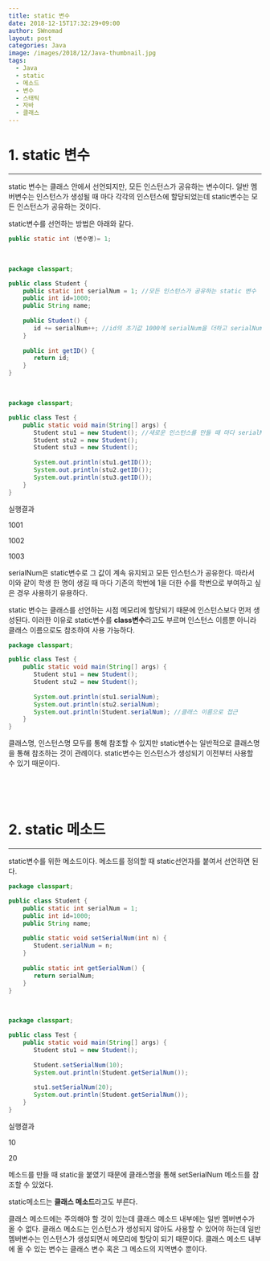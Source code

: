 ```yaml
---
title: static 변수
date: 2018-12-15T17:32:29+09:00
author: SWnomad
layout: post
categories: Java
image: /images/2018/12/Java-thumbnail.jpg
tags:
  - Java
  - static
  - 메소드
  - 변수
  - 스태틱
  - 자바
  - 클래스
---
```

# 1. static 변수

* * *

static 변수는 클래스 안에서 선언되지만, 모든 인스턴스가 공유하는 변수이다. 일반 멤버변수는 인스턴스가 생성될 때 마다 각각의 인스턴스에 할당되었는데 static변수는 모든 인스턴스가 공유하는 것이다.

static변수를 선언하는 방법은 아래와 같다.

~~~ java
public static int (변수명)= 1;
~~~

&nbsp;

~~~ java
package classpart;

public class Student {
    public static int serialNum = 1; //모든 인스턴스가 공유하는 static 변수
    public int id=1000;
    public String name;
    
    public Student() {
       id += serialNum++; //id의 초기값 1000에 serialNum을 더하고 serialNum은 1 증가
    }
    
    public int getID() {
       return id;
    }
}
~~~

&nbsp;

~~~ java
package classpart;

public class Test {
    public static void main(String[] args) {
       Student stu1 = new Student(); //새로운 인스턴스를 만들 때 마다 serialNum 1 증가 id = 1000+serialNum
       Student stu2 = new Student();
       Student stu3 = new Student();
       
       System.out.println(stu1.getID());
       System.out.println(stu2.getID());
       System.out.println(stu3.getID());
    }
}
~~~

실행결과

1001


1002


1003


 

serialNum은 static변수로 그 값이 계속 유지되고 모든 인스턴스가 공유한다. 따라서 이와 같이 학생 한 명이 생길 때 마다 기존의 학번에 1을 더한 수를 학번으로 부여하고 싶은 경우 사용하기 유용하다.

static 변수는 클래스를 선언하는 시점 메모리에 할당되기 때문에 인스턴스보다 먼저 생성된다. 이러한 이유로 static변수를 **class변수**라고도 부르며 인스턴스 이름뿐 아니라 클래스 이름으로도 참조하여 사용 가능하다.

~~~ java
package classpart;

public class Test {
    public static void main(String[] args) {
       Student stu1 = new Student();
       Student stu2 = new Student();
       
       System.out.println(stu1.serialNum);
       System.out.println(stu2.serialNum);
       System.out.println(Student.serialNum); //클래스 이름으로 접근
    }
}
~~~

클래스명, 인스턴스명 모두를 통해 참조할 수 있지만 static변수는 일반적으로 클래스명을 통해 참조하는 것이 관례이다. static변수는 인스턴스가 생성되기 이전부터 사용할 수 있기 때문이다.

&nbsp;

&nbsp;

# 2. static 메소드

* * *

static변수를 위한 메소드이다. 메소드를 정의할 때 static선언자를 붙여서 선언하면 된다.

~~~ java
package classpart;

public class Student {
    public static int serialNum = 1;
    public int id=1000;
    public String name;
    
    public static void setSerialNum(int n) {
       Student.serialNum = n;
    }
    
    public static int getSerialNum() {
       return serialNum;
    }
}
~~~

&nbsp;

~~~ java
package classpart;

public class Test {
    public static void main(String[] args) {
       Student stu1 = new Student();
       
       Student.setSerialNum(10);
       System.out.println(Student.getSerialNum());
       
       stu1.setSerialNum(20);
       System.out.println(Student.getSerialNum());
    }
}
~~~

실행결과

10


20

메소드를 만들 때 static을 붙였기 때문에 클래스명을 통해 setSerialNum 메소드를 참조할 수 있었다.

static메소드는 **클래스 메소드**라고도 부른다.

클래스 메소드에는 주의해야 할 것이 있는데 클래스 메소드 내부에는 일반 멤버변수가 올 수 없다. 클래스 메소드는 인스턴스가 생성되지 않아도 사용할 수 있어야 하는데 일반 멤버변수는 인스턴스가 생성되면서 메모리에 할당이 되기 때문이다. 클래스 메소드 내부에 올 수 있는 변수는 클래스 변수 혹은 그 메소드의 지역변수 뿐이다.